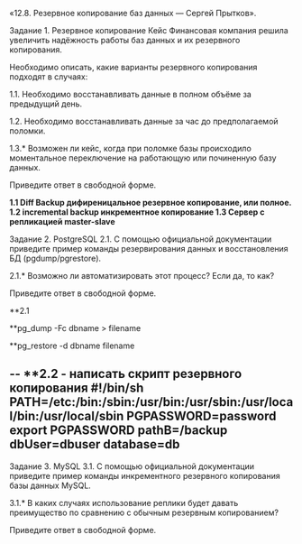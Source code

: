 «12.8. Резервное копирование баз данных — Сергей Прытков».

Задание 1. Резервное копирование
Кейс
Финансовая компания решила увеличить надёжность работы баз данных и их резервного копирования.

Необходимо описать, какие варианты резервного копирования подходят в случаях:

1.1. Необходимо восстанавливать данные в полном объёме за предыдущий день.

1.2. Необходимо восстанавливать данные за час до предполагаемой поломки.

1.3.* Возможен ли кейс, когда при поломке базы происходило моментальное переключение на работающую или починенную базу данных.

Приведите ответ в свободной форме.

**1.1 Diff Backup дифиреницальное резервное копирование, или полное.
  1.2 incremental backup инкрементное копирование
  1.3 Сервер с репликацией master-slave**

Задание 2. PostgreSQL
2.1. С помощью официальной документации приведите пример команды резервирования данных и восстановления БД (pgdump/pgrestore).

2.1.* Возможно ли автоматизировать этот процесс? Если да, то как?

Приведите ответ в свободной форме.

**2.1  
  
  **pg_dump -Fc dbname > filename

  **pg_restore -d dbname filename



--
**2.2 - написать скрипт резервного копирования
#!/bin/sh
PATH=/etc:/bin:/sbin:/usr/bin:/usr/sbin:/usr/local/bin:/usr/local/sbin
PGPASSWORD=password
export PGPASSWORD
pathB=/backup
dbUser=dbuser
database=db
---



Задание 3. MySQL
3.1. С помощью официальной документации приведите пример команды инкрементного резервного копирования базы данных MySQL.

3.1.* В каких случаях использование реплики будет давать преимущество по сравнению с обычным резервным копированием?

Приведите ответ в свободной форме.


